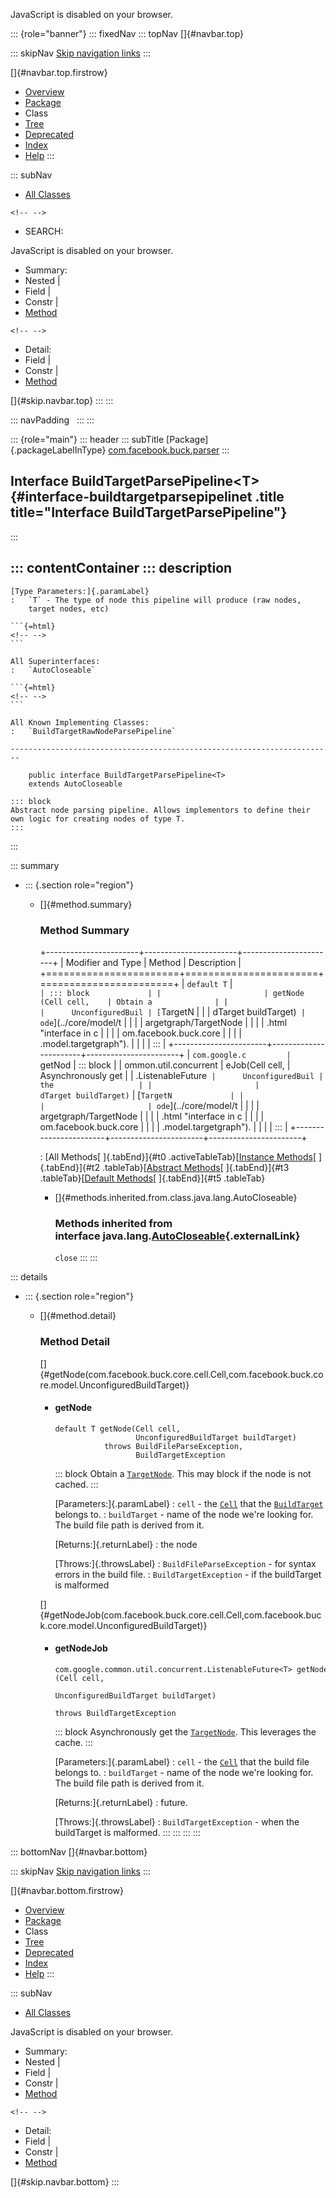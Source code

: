 <div>

JavaScript is disabled on your browser.

</div>

::: {role="banner"}
::: fixedNav
::: topNav
[]{#navbar.top}

::: skipNav
[Skip navigation links](#skip.navbar.top "Skip navigation links")
:::

[]{#navbar.top.firstrow}

-   [Overview](../../../../index.html)
-   [Package](package-summary.html)
-   Class
-   [Tree](package-tree.html)
-   [Deprecated](../../../../deprecated-list.html)
-   [Index](../../../../index-all.html)
-   [Help](../../../../help-doc.html)
:::

::: subNav
-   [All Classes](../../../../allclasses.html)

```{=html}
<!-- -->
```
-   SEARCH:

<div>

<div>

JavaScript is disabled on your browser.

</div>

</div>

<div>

-   Summary: 
-   Nested \| 
-   Field \| 
-   Constr \| 
-   [Method](#method.summary)

```{=html}
<!-- -->
```
-   Detail: 
-   Field \| 
-   Constr \| 
-   [Method](#method.detail)

</div>

[]{#skip.navbar.top}
:::
:::

::: navPadding
 
:::
:::

::: {role="main"}
::: header
::: subTitle
[Package]{.packageLabelInType} [com.facebook.buck.parser](package-summary.html)
:::

## Interface BuildTargetParsePipeline\<T\> {#interface-buildtargetparsepipelinet .title title="Interface BuildTargetParsePipeline"}
:::

::: contentContainer
::: description
-   

    [Type Parameters:]{.paramLabel}
    :   `T` - The type of node this pipeline will produce (raw nodes,
        target nodes, etc)

    ```{=html}
    <!-- -->
    ```

    All Superinterfaces:
    :   `AutoCloseable`

    ```{=html}
    <!-- -->
    ```

    All Known Implementing Classes:
    :   `BuildTargetRawNodeParsePipeline`

    ------------------------------------------------------------------------

        public interface BuildTargetParsePipeline<T>
        extends AutoCloseable

    ::: block
    Abstract node parsing pipeline. Allows implementors to define their
    own logic for creating nodes of type T.
    :::
:::

::: summary
-   ::: {.section role="region"}
    -   []{#method.summary}

        ### Method Summary

        +-----------------------+-----------------------+-----------------------+
        | Modifier and Type     | Method                | Description           |
        +=======================+=======================+=======================+
        | `default T`           | `                     | ::: block             |
        |                       | getNode​(Cell cell,    | Obtain a              |
        |                       |      UnconfiguredBuil | [`TargetN             |
        |                       | dTarget buildTarget)` | ode`](../core/model/t |
        |                       |                       | argetgraph/TargetNode |
        |                       |                       | .html "interface in c |
        |                       |                       | om.facebook.buck.core |
        |                       |                       | .model.targetgraph"). |
        |                       |                       | :::                   |
        +-----------------------+-----------------------+-----------------------+
        | `com.google.c         | `getNod               | ::: block             |
        | ommon.util.concurrent | eJob​(Cell cell,       | Asynchronously get    |
        | .ListenableFuture<T>` |      UnconfiguredBuil | the                   |
        |                       | dTarget buildTarget)` | [`TargetN             |
        |                       |                       | ode`](../core/model/t |
        |                       |                       | argetgraph/TargetNode |
        |                       |                       | .html "interface in c |
        |                       |                       | om.facebook.buck.core |
        |                       |                       | .model.targetgraph"). |
        |                       |                       | :::                   |
        +-----------------------+-----------------------+-----------------------+

        : [All Methods[ ]{.tabEnd}]{#t0 .activeTableTab}[[Instance
        Methods](javascript:show(2);)[ ]{.tabEnd}]{#t2
        .tableTab}[[Abstract
        Methods](javascript:show(4);)[ ]{.tabEnd}]{#t3
        .tableTab}[[Default
        Methods](javascript:show(16);)[ ]{.tabEnd}]{#t5 .tableTab}

        -   []{#methods.inherited.from.class.java.lang.AutoCloseable}

            ### Methods inherited from interface java.lang.[AutoCloseable](http://docs.oracle.com/javase/7/docs/api/java/lang/AutoCloseable.html?is-external=true "class or interface in java.lang"){.externalLink}

            `close`
    :::
:::

::: details
-   ::: {.section role="region"}
    -   []{#method.detail}

        ### Method Detail

        []{#getNode(com.facebook.buck.core.cell.Cell,com.facebook.buck.core.model.UnconfiguredBuildTarget)}

        -   #### getNode

            ``` methodSignature
            default T getNode​(Cell cell,
                              UnconfiguredBuildTarget buildTarget)
                       throws BuildFileParseException,
                              BuildTargetException
            ```

            ::: block
            Obtain a
            [`TargetNode`](../core/model/targetgraph/TargetNode.html "interface in com.facebook.buck.core.model.targetgraph").
            This may block if the node is not cached.
            :::

            [Parameters:]{.paramLabel}
            :   `cell` - the
                [`Cell`](../core/cell/Cell.html "interface in com.facebook.buck.core.cell")
                that the
                [`BuildTarget`](../core/model/BuildTarget.html "class in com.facebook.buck.core.model")
                belongs to.
            :   `buildTarget` - name of the node we\'re looking for. The
                build file path is derived from it.

            [Returns:]{.returnLabel}
            :   the node

            [Throws:]{.throwsLabel}
            :   `BuildFileParseException` - for syntax errors in the
                build file.
            :   `BuildTargetException` - if the buildTarget is malformed

        []{#getNodeJob(com.facebook.buck.core.cell.Cell,com.facebook.buck.core.model.UnconfiguredBuildTarget)}

        -   #### getNodeJob

            ``` methodSignature
            com.google.common.util.concurrent.ListenableFuture<T> getNodeJob​(Cell cell,
                                                                             UnconfiguredBuildTarget buildTarget)
                                                                      throws BuildTargetException
            ```

            ::: block
            Asynchronously get the
            [`TargetNode`](../core/model/targetgraph/TargetNode.html "interface in com.facebook.buck.core.model.targetgraph").
            This leverages the cache.
            :::

            [Parameters:]{.paramLabel}
            :   `cell` - the
                [`Cell`](../core/cell/Cell.html "interface in com.facebook.buck.core.cell")
                that the build file belongs to.
            :   `buildTarget` - name of the node we\'re looking for. The
                build file path is derived from it.

            [Returns:]{.returnLabel}
            :   future.

            [Throws:]{.throwsLabel}
            :   `BuildTargetException` - when the buildTarget is
                malformed.
    :::
:::
:::
:::

::: bottomNav
[]{#navbar.bottom}

::: skipNav
[Skip navigation links](#skip.navbar.bottom "Skip navigation links")
:::

[]{#navbar.bottom.firstrow}

-   [Overview](../../../../index.html)
-   [Package](package-summary.html)
-   Class
-   [Tree](package-tree.html)
-   [Deprecated](../../../../deprecated-list.html)
-   [Index](../../../../index-all.html)
-   [Help](../../../../help-doc.html)
:::

::: subNav
-   [All Classes](../../../../allclasses.html)

<div>

<div>

JavaScript is disabled on your browser.

</div>

</div>

<div>

-   Summary: 
-   Nested \| 
-   Field \| 
-   Constr \| 
-   [Method](#method.summary)

```{=html}
<!-- -->
```
-   Detail: 
-   Field \| 
-   Constr \| 
-   [Method](#method.detail)

</div>

[]{#skip.navbar.bottom}
:::
